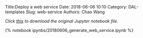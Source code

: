 Title:Deploy a web service 
Date: 2018-06-06 10:10
Category: DAL-templates
Slug: web-service
Authors: Chao Wang

*Click [this]({filename}/ipynbs/20180606_generate_web_service.ipynb) to download the original Jupyter notebook file.*

{% notebook ipynbs/20180606_generate_web_service.ipynb %}